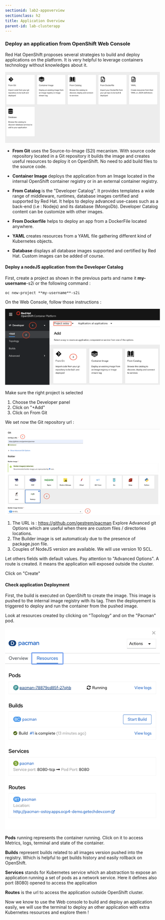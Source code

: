 ```yaml
---
sectionid: lab2-appoverview
sectionclass: h2
title: Application Overview
parent-id: lab-clusterapp
---
```


### Deploy an application from OpenShift Web Console

Red Hat OpenShift proposes several strategies to build and deploy applications on the platform. It is very helpful to leverage containers technology without knowledges about it. 

![Docker registry connection](/media/lab2/build_strategies_ocp.png)

* **From Git** uses the Source-to-Image (S2I) mecanism. With source code repository located in a Git repository it builds the image and creates useful resources to deploy it on OpenShift. No need to add build files to the source code.

* **Container Image** deploys the application from an Image located in the internal OpenShift container registry or in an external container registry.

* **From Catalog** is the "Developer Catalog". It provides templates a wide range of middleware, runtimes, database images certified and supported by Red Hat. It helps to deploy advanced use-cases such as a back-end (i.e : Nodejs) and its database (MongoDb). Developer Catalog content can be customize with other images.

* **From Dockerfile** helps to deploy an app from a DockerFile located anywhere.

* **YAML** creates resources from a YAML file gathering different kind of Kubernetes objects.

* **Database** displays all database images supported and certified by Red Hat. Custom images can be added of course.


#### Deploy a nodeJS application from the Developer Catalog

First, create a project as shown in the previous parts and name it **my-username**-s2i or the following command :

```
oc new-project **my-username**-s2i 
```

On the Web Console, follow those instructions :


![Docker registry connection](/media/lab2/catalog_developer.png)

Make sure the right project is selected

1. Choose the Developer panel
2. Click on "+Add"
3. Click on From Git

We set now the Git repository url :

![Docker registry connection](/media/lab2/s2i_nodejs.png)

1. The URL is : https://github.com/gestrem/pacman
Explore Advanced git Options which are useful when there are custom files / directories locations.
2. The Builder image is set automaticaly due to the presence of package.json file. 
3. Couples of NodeJS version are available. We will use version 10 SCL.

Let others fields with default values.
Pay attention to "Advanced Options". A route is created. it means the application will exposed outside the cluster.

Click on "Create"

#### Check application Deployment

First, the build is executed on OpenShift to create the image. This image is pushed to the internal image registry with its tag. 
Then the deployement is triggered to deploy and run the container from the pushed image.

Look at resources created by clicking on "Topology" and on the "Pacman" pod. 


![Docker registry connection](/media/lab2/pod_running.png)

**Pods** running represents the container running. Click on it to access Metrics, logs, terminal and state of the container.

**Builds** represent builds related to all images version pushed into the registry. Which is helpful to get builds history and easily rollback on OpenShift.

**Services** stands for Kubernetes service which an abstraction to expose an application running a set of pods as a network service.  Here it defines also port (8080) opened to access the application

**Routes** is the url to access the application outside OpenShift cluster.

Now we know to use the Web console to build and deploy an application easily, we will use the terminal to deploy an other application with extra Kubernetes resources and explore them !

